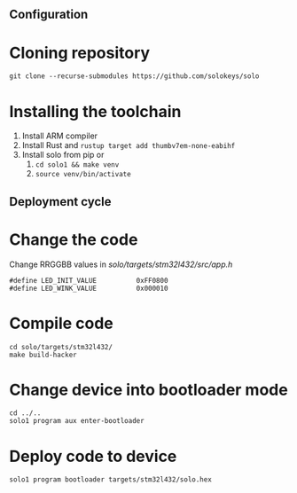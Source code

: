 ## Configuration
# Cloning repository
`git clone --recurse-submodules https://github.com/solokeys/solo`

# Installing the toolchain
1. Install ARM compiler
2. Install Rust and
   `rustup target add thumbv7em-none-eabihf`
3. Install solo from pip or
   1. `cd solo1 && make venv`
   2. `source venv/bin/activate`


## Deployment cycle
# Change the code 
Change RRGGBB values in *solo/targets/stm32l432/src/app.h*
```
#define LED_INIT_VALUE          0xFF0800
#define LED_WINK_VALUE          0x000010
```
# Compile code
```
cd solo/targets/stm32l432/
make build-hacker
```

# Change device into bootloader mode
```
cd ../..
solo1 program aux enter-bootloader
```

# Deploy code to device
`solo1 program bootloader targets/stm32l432/solo.hex`